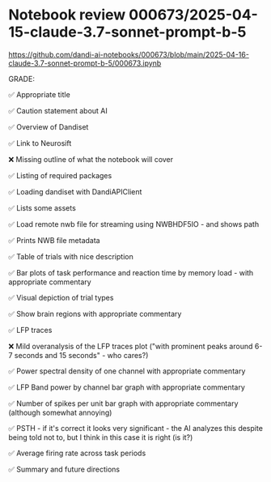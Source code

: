 # Notebook review 000673/2025-04-15-claude-3.7-sonnet-prompt-b-5

https://github.com/dandi-ai-notebooks/000673/blob/main/2025-04-16-claude-3.7-sonnet-prompt-b-5/000673.ipynb

GRADE:

✅ Appropriate title

✅ Caution statement about AI

✅ Overview of Dandiset

✅ Link to Neurosift

❌ Missing outline of what the notebook will cover

✅ Listing of required packages

✅ Loading dandiset with DandiAPIClient

✅ Lists some assets

✅ Load remote nwb file for streaming using NWBHDF5IO - and shows path

✅ Prints NWB file metadata

✅ Table of trials with nice description

✅ Bar plots of task performance and reaction time by memory load - with appropriate commentary

✅ Visual depiction of trial types

✅ Show brain regions with appropriate commentary

✅ LFP traces

❌ Mild overanalysis of the LFP traces plot ("with prominent peaks around 6-7 seconds and 15 seconds" - who cares?)

✅ Power spectral density of one channel with appropriate commentary

✅ LFP Band power by channel bar graph with appropriate commentary

✅ Number of spikes per unit bar graph with appropriate commentary (although somewhat annoying)

✅ PSTH - if it's correct it looks very significant - the AI analyzes this despite being told not to, but I think in this case it is right (is it?)

✅ Average firing rate across task periods

✅ Summary and future directions
